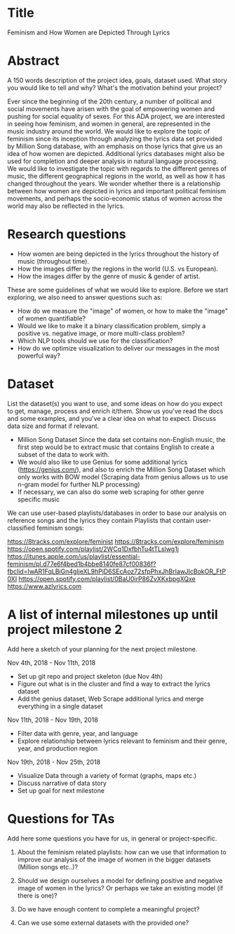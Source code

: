 # Title
Feminism and How Women are Depicted Through Lyrics

# Abstract
A 150 words description of the project idea, goals, dataset used. What story you would like to tell and why? What's the motivation behind your project?

Ever since the beginning of the 20th century, a number of political and social movements have arisen with the goal of empowering women and pushing for social equality of sexes. For this ADA project, we are interested in seeing how feminism, and women in general, are represented in the music industry around the world. We would like to explore the topic of feminism since its inception through analyzing the lyrics data set provided by Million Song database, with an emphasis on those lyrics that give us an idea of how women are depicted. Additional lyrics databases might also be used for completion and deeper analysis in natural language processing. We would like to investigate the topic with regards to the different genres of music, the different geographical regions in the world, as well as how it has changed throughout the years. We wonder whether there is a relationship between how women are depicted in lyrics and important political feminism movements, and perhaps the socio-economic status of women across the world may also be reflected in the lyrics.

# Research questions
- How women are being depicted in the lyrics throughout the history of music (throughout time). 
- How the images differ by the regions in the world (U.S. vs European).
- How the images differ by the genre of music & gender of artist.

These are some guidelines of what we would like to explore. Before we start exploring, we also need to answer questions such as:  
- How do we measure the "image" of women, or how to make the "image" of women quantifiable? 
- Would we like to make it a binary classification problem, simply a positive vs. negative image, or more multi-class problem?
- Which NLP tools should we use for the classification?
- How do we optimize visualization to deliver our messages in the most powerful way? 


# Dataset
List the dataset(s) you want to use, and some ideas on how do you expect to get, manage, process and enrich it/them. Show us you've read the docs and some examples, and you've a clear idea on what to expect. Discuss data size and format if relevant.

- Million Song Dataset Since the data set contains non-English music, the first step would be to extract music that contains English to create a subset of the data to work with.
- We would also like to use Genius for some additional lyrics (https://genius.com/), and also to enrich the Million Song Dataset which only works with BOW model (Scraping data from genius allows us to use n-gram model for further NLP processing)
- If necessary, we can also do some web scraping for other genre specific music

We can use user-based playlists/databases in order to base our analysis on reference songs and the lyrics they contain
Playlists that contain user-classified feminism songs:

https://8tracks.com/explore/feminist
https://8tracks.com/explore/feminism
https://open.spotify.com/playlist/2WCq1DxfbhTu4tTLslwg1j
https://itunes.apple.com/us/playlist/essential-feminism/pl.d77e6f4bed1b4bbe8140fe87cf00836f?fbclid=IwAR1FqLBiGn4gIjeXL9hPjD6SEcAoz72sfpPhxJhBrIawJIcBokOR_FtP0XI
https://open.spotify.com/playlist/0BaU0irP86ZvXKxbpgXQxe
https://www.azlyrics.com 
 

# A list of internal milestones up until project milestone 2
Add here a sketch of your planning for the next project milestone.

Nov 4th, 2018 - Nov 11th, 2018
- Set up git repo and project skeleton (due Nov 4th)
- Figure out what is in the cluster and find a way to extract the lyrics dataset
- Add the genius dataset, Web Scrape additional lyrics and merge everything in a single dataset 

Nov 11th, 2018 - Nov 19th, 2018
- Filter data with genre, year, and language
- Explore relationship between lyrics relevant to feminism and their genre, year, and production region 

Nov 19th, 2018 - Nov 25th, 2018
- Visualize Data through a variety of format (graphs, maps etc.)
- Discuss narrative of data story 
- Set up goal for next milestone


# Questions for TAs
Add here some questions you have for us, in general or project-specific.

1. About the feminism related playlists: how can we use that information to improve our analysis of the image of women in the bigger datasets (Million songs etc..)?
 
2. Should we design ourselves a model for defining positive and negative image of women in the lyrics? Or perhaps we take an existing model (if there is one)?  
 
3. Do we have enough content to complete a meaningful project? 

4. Can we use some external datasets with the provided one?

